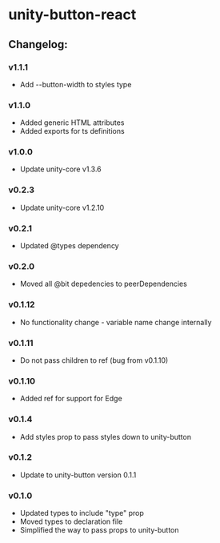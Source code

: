 # unity-button-react

## Changelog:

### v1.1.1
- Add --button-width to styles type

### v1.1.0
- Added generic HTML attributes
- Added exports for ts definitions

### v1.0.0
- Update unity-core v1.3.6

### v0.2.3
- Update unity-core v1.2.10

### v0.2.1
- Updated @types dependency

### v0.2.0
- Moved all @bit depedencies to peerDependencies

### v0.1.12
- No functionality change - variable name change internally

### v0.1.11
- Do not pass children to ref (bug from v0.1.10)

### v0.1.10
- Added ref for support for Edge

### v0.1.4
- Add styles prop to pass styles down to unity-button

### v0.1.2
- Update to unity-button version 0.1.1

### v0.1.0
- Updated types to include "type" prop
- Moved types to declaration file
- Simplified the way to pass props to unity-button
